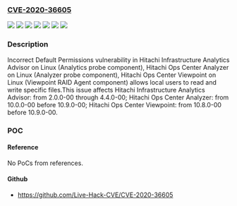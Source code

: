 ### [CVE-2020-36605](https://cve.mitre.org/cgi-bin/cvename.cgi?name=CVE-2020-36605)
![](https://img.shields.io/static/v1?label=Product&message=Hitachi%20Infrastructure%20Analytics%20Advisor&color=blue)
![](https://img.shields.io/static/v1?label=Product&message=Hitachi%20Ops%20Center%20Analyzer&color=blue)
![](https://img.shields.io/static/v1?label=Product&message=Hitachi%20Ops%20Center%20Viewpoint&color=blue)
![](https://img.shields.io/static/v1?label=Version&message=10.0.0-00%20&color=brightgreen)
![](https://img.shields.io/static/v1?label=Version&message=10.8.0-00%20&color=brightgreen)
![](https://img.shields.io/static/v1?label=Version&message=2.0.0-00%20&color=brightgreen)
![](https://img.shields.io/static/v1?label=Vulnerability&message=CWE-276%20Incorrect%20Default%20Permissions&color=brightgreen)

### Description

Incorrect Default Permissions vulnerability in Hitachi Infrastructure Analytics Advisor on Linux (Analytics probe component), Hitachi Ops Center Analyzer on Linux (Analyzer probe component), Hitachi Ops Center Viewpoint on Linux (Viewpoint RAID Agent component) allows local users to read and write specific files.This issue affects Hitachi Infrastructure Analytics Advisor: from 2.0.0-00 through 4.4.0-00; Hitachi Ops Center Analyzer: from 10.0.0-00 before 10.9.0-00; Hitachi Ops Center Viewpoint: from 10.8.0-00 before 10.9.0-00.

### POC

#### Reference
No PoCs from references.

#### Github
- https://github.com/Live-Hack-CVE/CVE-2020-36605

